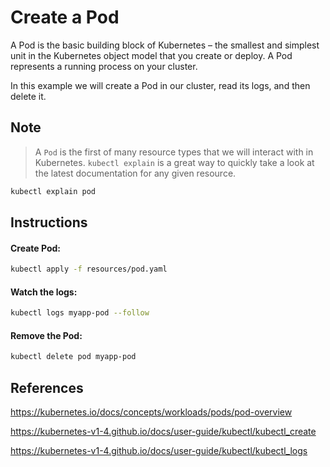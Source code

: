 # Create a Pod

A Pod is the basic building block of Kubernetes – the smallest and simplest unit in the Kubernetes object model that you create or deploy. A Pod represents a running process on your cluster.

In this example we will create a Pod in our cluster, read its logs, and then delete it.

## Note

> A `Pod` is the first of many resource types that we will interact with in Kubernetes. `kubectl explain` is a great way to quickly take a look at the latest documentation for any given resource.
```bash
kubectl explain pod
```

## Instructions

#### Create Pod:
```bash
kubectl apply -f resources/pod.yaml
```

#### Watch the logs:
```bash
kubectl logs myapp-pod --follow
```

#### Remove the Pod:
```bash
kubectl delete pod myapp-pod
```

## References

https://kubernetes.io/docs/concepts/workloads/pods/pod-overview

https://kubernetes-v1-4.github.io/docs/user-guide/kubectl/kubectl_create

https://kubernetes-v1-4.github.io/docs/user-guide/kubectl/kubectl_logs
